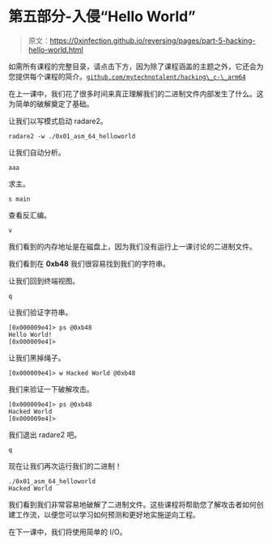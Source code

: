 # 第五部分-入侵“Hello World”

> 原文：<https://0xinfection.github.io/reversing/pages/part-5-hacking-hello-world.html>

如需所有课程的完整目录，请点击下方，因为除了课程涵盖的主题之外，它还会为您提供每个课程的简介。[`github.com/mytechnotalent/hacking\_c-\_arm64`](https://github.com/mytechnotalent/hacking\_c-\_arm64)

在上一课中，我们花了很多时间来真正理解我们的二进制文件内部发生了什么。这为简单的破解奠定了基础。

让我们以写模式启动 radare2。

```
radare2 -w ./0x01_asm_64_helloworld

```

让我们自动分析。

```
aaa

```

求主。

```
s main

```

查看反汇编。

```
v

```

我们看到的内存地址是在磁盘上，因为我们没有运行上一课讨论的二进制文件。

我们看到在 **0xb48** 我们很容易找到我们的字符串。

让我们回到终端视图。

```
q

```

让我们验证字符串。

```
[0x000009e4]> ps @0xb48
Hello World!
[0x000009e4]>

```

让我们黑掉绳子。

```
[0x000009e4]> w Hacked World @0xb48

```

我们来验证一下破解攻击。

```
[0x000009e4]> ps @0xb48
Hacked World
[0x000009e4]>

```

我们退出 radare2 吧。

```
q

```

现在让我们再次运行我们的二进制！

```
./0x01_asm_64_helloworld
Hacked World

```

我们看到我们非常容易地破解了二进制文件。这些课程将帮助您了解攻击者如何创建工作流，以便您可以学习如何预测和更好地实施逆向工程。

在下一课中，我们将使用简单的 I/O。